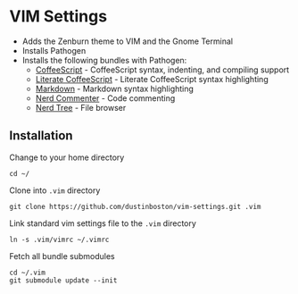 VIM Settings
============

* Adds the Zenburn theme to VIM and the Gnome Terminal
* Installs Pathogen
* Installs the following bundles with Pathogen:
  * [CoffeeScript](https://github.com/kchmck/vim-coffee-script) - CoffeeScript syntax, indenting, and compiling support
  * [Literate CoffeeScript](https://github.com/mintplant/vim-literate-coffeescript) - Literate CoffeeScript syntax highlighting
  * [Markdown](https://github.com/plasticboy/vim-markdown.git) - Markdown syntax highlighting
  * [Nerd Commenter](https://github.com/scrooloose/nerdcommenter) - Code commenting
  * [Nerd Tree](https://github.com/scrooloose/nerdtree) - File browser

Installation
------------

Change to your home directory

    cd ~/

Clone into `.vim` directory

    git clone https://github.com/dustinboston/vim-settings.git .vim

Link standard vim settings file to the `.vim` directory

    ln -s .vim/vimrc ~/.vimrc

Fetch all bundle submodules

    cd ~/.vim
    git submodule update --init
